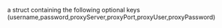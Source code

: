 a struct containing the following optional keys (username,password,proxyServer,proxyPort,proxyUser,proxyPassword)
